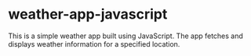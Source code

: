 # weather-app-javascript
This is a simple weather app built using JavaScript. The app fetches and displays weather information for a specified location.
